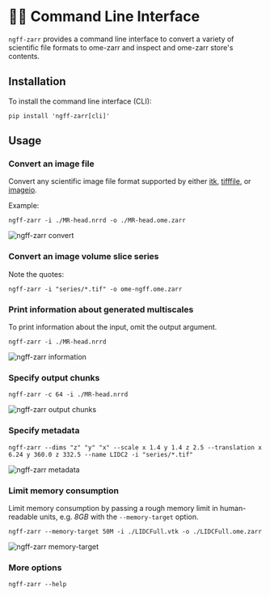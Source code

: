<!-- SPDX-FileCopyrightText: Copyright (c) Fideus Labs LLC -->
<!-- SPDX-License-Identifier: MIT -->
# 👨‍💻 Command Line Interface

`ngff-zarr` provides a command line interface to convert a variety of scientific
file formats to ome-zarr and inspect and ome-zarr store's contents.

## Installation

To install the command line interface (CLI):

```shell
pip install 'ngff-zarr[cli]'
```

## Usage

### Convert an image file

Convert any scientific image file format supported by either
[itk](https://wasm.itk.org/docs/image_formats),
[tifffile](https://pypi.org/project/tifffile/), or
[imageio](https://imageio.readthedocs.io/en/stable/formats/index.html).

Example:

```shell
ngff-zarr -i ./MR-head.nrrd -o ./MR-head.ome.zarr
```

![ngff-zarr convert](https://i.imgur.com/I7gTG52.png)

### Convert an image volume slice series

Note the quotes:

```shell
ngff-zarr -i "series/*.tif" -o ome-ngff.ome.zarr
```

### Print information about generated multiscales

To print information about the input, omit the output argument.

```shell
ngff-zarr -i ./MR-head.nrrd
```

![ngff-zarr information](https://i.imgur.com/25RhzG2.png)

### Specify output chunks

```shell
ngff-zarr -c 64 -i ./MR-head.nrrd
```

![ngff-zarr output chunks](https://i.imgur.com/OGHyGQe.png)

### Specify metadata

```shell
ngff-zarr --dims "z" "y" "x" --scale x 1.4 y 1.4 z 2.5 --translation x 6.24 y 360.0 z 332.5 --name LIDC2 -i "series/*.tif"
```

![ngff-zarr metadata](https://i.imgur.com/AecFANr.png)

### Limit memory consumption

Limit memory consumption by passing a rough memory limit in human-readable
units, e.g. _8GB_ with the `--memory-target` option.

```shell
ngff-zarr --memory-target 50M -i ./LIDCFull.vtk -o ./LIDCFull.ome.zarr
```

![ngff-zarr memory-target](https://media.giphy.com/media/v1.Y2lkPTc5MGI3NjExZmQ2NzVmMzU0NDA5ZDcyNzczNTU3MWE2YjczZjY5YmJkNWE4OTRhZSZjdD1n/ODobGeUYQr9wrE9J2s/giphy.gif)

### More options

```shell
ngff-zarr --help
```
